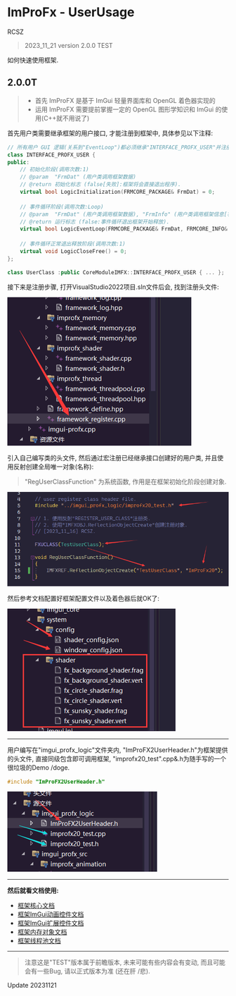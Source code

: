 # ImProFx - UserUsage
RCSZ

> 2023_11_21 version 2.0.0 TEST

如何快速使用框架.

## 2.0.0T
> - 首先 ImProFX 是基于 ImGui 轻量界面库和 OpenGL 着色器实现的
> - 运用 ImProFX 需要提前掌握一定的 OpenGL 图形学知识和 ImGui 的使用(C++就不用说了)

首先用户类需要继承框架的用户接口, 才能注册到框架中, 具体参见以下注释:
```cpp
// 所有用户 GUI 逻辑(关系到"EventLoop")都必须继承"INTERFACE_PROFX_USER"并注册
class INTERFACE_PROFX_USER {
public:
    // 初始化阶段(调用次数:1)
    // @param  "FrmDat" (用户类调用框架数据)
    // @return 初始化标志 (false[失败]:框架将会直接退出程序).
	virtual bool LogicInitialization(FRMCORE_PACKAGE& FrmDat) = 0;

    // 事件循环阶段(调用次数:Loop)
    // @param  "FrmDat" (用户类调用框架数据), "FrmInfo" (用户类调用框架信息[状态])
    // @return 运行标志 (false:事件循环退出框架开始释放).
	virtual bool LogicEventLoop(FRMCORE_PACKAGE& FrmDat, FRMCORE_INFO& FrmInfo) = 0;

    // 事件循环正常退出释放阶段(调用次数:1)
	virtual void LogicCloseFree() = 0;
};
```
```cpp
class UserClass :public CoreModuleIMFX::INTERFACE_PROFX_USER { ... };
```

接下来是注册步骤, 打开VisualStudio2022项目.sln文件后会, 找到注册头文件:

<img src="images/usage_a1.png" alt="A1">

引入自己编写类的头文件, 然后通过宏注册已经继承接口创建好的用户类, 并且使用反射创建全局唯一对象(名称):
> "RegUserClassFunction" 为系统函数, 作用是在框架初始化阶段创建对象.

<img src="images/usage_a2.png" alt="A2">

然后参考文档配置好框架配置文件以及着色器后就OK了:

<img src="images/usage_a3.png" alt="A3">

---
用户编写在"imgui_profx_logic"文件夹内, "ImProFX2UserHeader.h"为框架提供的头文件, 直接同级包含即可调用框架, "improfx20_test".cpp&.h为随手写的一个很垃圾的Demo /doge.
```cpp
#include "ImProFX2UserHeader.h"
```

<img src="images/usage_a4.png" alt="A4">

---

__然后就看文档使用:__

- [框架核心文档](improfx_corefx.md)
- [框架ImGui动画控件文档](improfx_animation.md)
- [框架ImGui扩展控件文档](improfx_imguipro.md)
- [框架内存对象文档](improfx_memory.md)
- [框架线程池文档](improfx_threadpool.md)

---

> 注意这是"TEST"版本属于前瞻版本, 未来可能有些内容会有变动, 而且可能会有一些Bug, 请以正式版本为准 (还在肝 /悲).

Update 20231121
